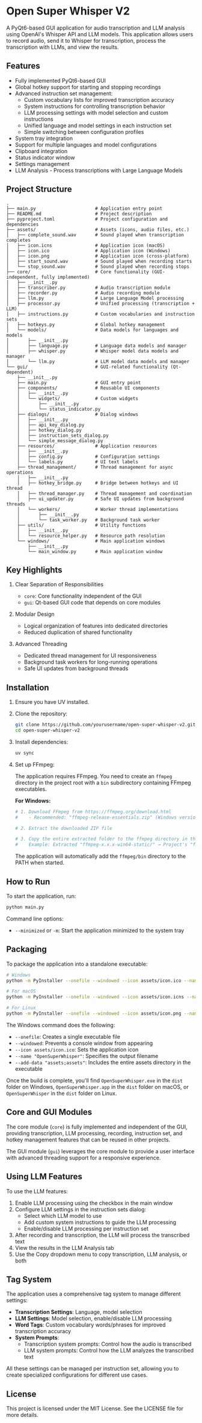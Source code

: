 # Open Super Whisper V2

A PyQt6-based GUI application for audio transcription and LLM analysis using OpenAI's Whisper API and LLM models. This application allows users to record audio, send it to Whisper for transcription, process the transcription with LLMs, and view the results.

## Features

- Fully implemented PyQt6-based GUI
- Global hotkey support for starting and stopping recordings
- Advanced instruction set management:
  - Custom vocabulary lists for improved transcription accuracy
  - System instructions for controlling transcription behavior
  - LLM processing settings with model selection and custom instructions
  - Unified language and model settings in each instruction set
  - Simple switching between configuration profiles
- System tray integration
- Support for multiple languages and model configurations
- Clipboard integration
- Status indicator window
- Settings management
- LLM Analysis - Process transcriptions with Large Language Models

## Project Structure

```
.
├── main.py                      # Application entry point
├── README.md                    # Project description
├── pyproject.toml               # Project configuration and dependencies
├── assets/                      # Assets (icons, audio files, etc.)
│   ├── complete_sound.wav       # Sound played when transcription completes
│   ├── icon.icns                # Application icon (macOS)
│   ├── icon.ico                 # Application icon (Windows)
│   ├── icon.png                 # Application icon (cross-platform)
│   ├── start_sound.wav          # Sound played when recording starts
│   └── stop_sound.wav           # Sound played when recording stops
├── core/                        # Core functionality (GUI-independent, fully implemented)
│   ├── __init__.py
│   ├── transcriber.py           # Audio transcription module
│   ├── recorder.py              # Audio recording module
│   ├── llm.py                   # Large Language Model processing
│   ├── processor.py             # Unified processing (transcription + LLM)
│   ├── instructions.py          # Custom vocabularies and instruction sets
│   ├── hotkeys.py               # Global hotkey management
│   └── models/                  # Data models for languages and models
│       ├── __init__.py
│       ├── language.py          # Language data models and manager
│       ├── whisper.py           # Whisper model data models and manager
│       └── llm.py               # LLM model data models and manager
└── gui/                         # GUI-related functionality (Qt-dependent)
    ├── __init__.py
    ├── main.py                  # GUI entry point
    ├── components/              # Reusable UI components
    │   ├── __init__.py
    │   └── widgets/             # Custom widgets
    │       ├── __init__.py
    │       └── status_indicator.py
    ├── dialogs/                 # Dialog windows
    │   ├── __init__.py
    │   ├── api_key_dialog.py
    │   ├── hotkey_dialog.py
    │   ├── instruction_sets_dialog.py
    │   └── simple_message_dialog.py
    ├── resources/               # Application resources
    │   ├── __init__.py
    │   ├── config.py            # Configuration settings
    │   └── labels.py            # UI text labels
    ├── thread_management/       # Thread management for async operations
    │   ├── __init__.py
    │   ├── hotkey_bridge.py     # Bridge between hotkeys and UI thread
    │   ├── thread_manager.py    # Thread management and coordination
    │   ├── ui_updater.py        # Safe UI updates from background threads
    │   └── workers/             # Worker thread implementations
    │       ├── __init__.py
    │       └── task_worker.py   # Background task worker
    ├── utils/                   # Utility functions
    │   ├── __init__.py
    │   └── resource_helper.py   # Resource path resolution
    └── windows/                 # Main application windows
        ├── __init__.py
        └── main_window.py       # Main application window
```

## Key Highlights

1. Clear Separation of Responsibilities
   - `core`: Core functionality independent of the GUI
   - `gui`: Qt-based GUI code that depends on core modules

2. Modular Design
   - Logical organization of features into dedicated directories
   - Reduced duplication of shared functionality

3. Advanced Threading
   - Dedicated thread management for UI responsiveness
   - Background task workers for long-running operations
   - Safe UI updates from background threads

## Installation

1. Ensure you have UV installed.

2. Clone the repository:
   ```bash
   git clone https://github.com/yourusername/open-super-whisper-v2.git
   cd open-super-whisper-v2
   ```

3. Install dependencies:
   ```bash
   uv sync
   ```

4. Set up FFmpeg:
   
   The application requires FFmpeg. You need to create an `ffmpeg` directory in the project root with a `bin` subdirectory containing FFmpeg executables.

   **For Windows:**
   ```bash
   # 1. Download FFmpeg from https://ffmpeg.org/download.html
   #    - Recommended: "ffmpeg-release-essentials.zip" (Windows version)
   
   # 2. Extract the downloaded ZIP file
   
   # 3. Copy the entire extracted folder to the ffmpeg directory in the project root
   #    Example: Extracted "ffmpeg-x.x.x-win64-static/" → Project's "ffmpeg/"
   ```

   The application will automatically add the `ffmpeg/bin` directory to the PATH when started.

## How to Run

To start the application, run:

```bash
python main.py
```

Command line options:
- `--minimized` or `-m`: Start the application minimized to the system tray

## Packaging

To package the application into a standalone executable:

```bash
# Windows
python -m PyInstaller --onefile --windowed --icon assets/icon.ico --name "OpenSuperWhisper" --add-data "assets;assets" main.py

# For macOS
python -m PyInstaller --onefile --windowed --icon assets/icon.icns --name "OpenSuperWhisper" --add-data "assets:assets" main.py

# For Linux
python -m PyInstaller --onefile --windowed --icon assets/icon.png --name "OpenSuperWhisper" --add-data "assets:assets" main.py
```

The Windows command does the following:
- `--onefile`: Creates a single executable file
- `--windowed`: Prevents a console window from appearing
- `--icon assets/icon.ico`: Sets the application icon
- `--name "OpenSuperWhisper"`: Specifies the output filename
- `--add-data "assets;assets"`: Includes the entire assets directory in the executable

Once the build is complete, you'll find `OpenSuperWhisper.exe` in the `dist` folder on Windows, `OpenSuperWhisper.app` in the `dist` folder on macOS, or `OpenSuperWhisper` in the `dist` folder on Linux.

## Core and GUI Modules

The core module (`core`) is fully implemented and independent of the GUI, providing transcription, LLM processing, recording, instruction set, and hotkey management features that can be reused in other projects.

The GUI module (`gui`) leverages the core module to provide a user interface with advanced threading support for a responsive experience.

## Using LLM Features

To use the LLM features:

1. Enable LLM processing using the checkbox in the main window
2. Configure LLM settings in the instruction sets dialog:
   - Select which LLM model to use
   - Add custom system instructions to guide the LLM processing
   - Enable/disable LLM processing per instruction set
3. After recording and transcription, the LLM will process the transcribed text
4. View the results in the LLM Analysis tab
5. Use the Copy dropdown menu to copy transcription, LLM analysis, or both

## Tag System

The application uses a comprehensive tag system to manage different settings:

- **Transcription Settings**: Language, model selection
- **LLM Settings**: Model selection, enable/disable LLM processing
- **Word Tags**: Custom vocabulary words/phrases for improved transcription accuracy
- **System Prompts**:
  - Transcription system prompts: Control how the audio is transcribed
  - LLM system prompts: Control how the LLM analyzes the transcribed text

All these settings can be managed per instruction set, allowing you to create specialized configurations for different use cases.

## License

This project is licensed under the MIT License. See the LICENSE file for more details.
